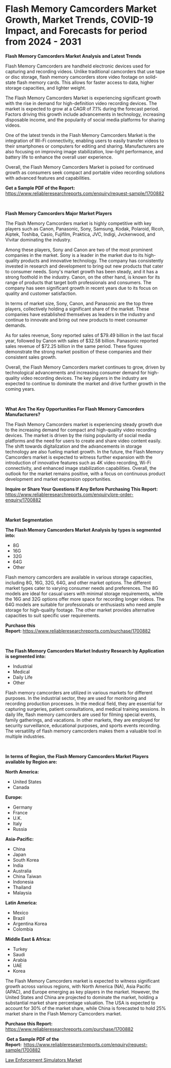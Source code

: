 <p><h1>Flash Memory Camcorders Market Growth, Market Trends, COVID-19 Impact, and Forecasts for period from 2024 - 2031</h1></p><p><strong>Flash Memory Camcorders Market Analysis and Latest Trends</strong></p>
<p><p>Flash Memory Camcorders are handheld electronic devices used for capturing and recording videos. Unlike traditional camcorders that use tape or disc storage, flash memory camcorders store video footage on solid-state flash memory cards. This allows for faster access to data, higher storage capacities, and lighter weight.</p><p>The Flash Memory Camcorders Market is experiencing significant growth with the rise in demand for high-definition video recording devices. The market is expected to grow at a CAGR of 7.1% during the forecast period. Factors driving this growth include advancements in technology, increasing disposable income, and the popularity of social media platforms for sharing videos.</p><p>One of the latest trends in the Flash Memory Camcorders Market is the integration of Wi-Fi connectivity, enabling users to easily transfer videos to their smartphones or computers for editing and sharing. Manufacturers are also focusing on improving image stabilization, low-light performance, and battery life to enhance the overall user experience.</p><p>Overall, the Flash Memory Camcorders Market is poised for continued growth as consumers seek compact and portable video recording solutions with advanced features and capabilities.</p></p>
<p><strong>Get a Sample PDF of the Report:&nbsp;</strong> <a href="https://www.reliableresearchreports.com/enquiry/request-sample/1700882">https://www.reliableresearchreports.com/enquiry/request-sample/1700882</a></p>
<p>&nbsp;</p>
<p><strong>Flash Memory Camcorders Major Market Players</strong></p>
<p><p>The Flash Memory Camcorders market is highly competitive with key players such as Canon, Panasonic, Sony, Samsung, Kodak, Polaroid, Ricoh, Aiptek, Toshiba, Casio, Fujifilm, Praktica, JVC, Indigi, Jvckenwood, and Vivitar dominating the industry. </p><p>Among these players, Sony and Canon are two of the most prominent companies in the market. Sony is a leader in the market due to its high-quality products and innovative technology. The company has consistently invested in research and development to bring out new products that cater to consumer needs. Sony's market growth has been steady, and it has a strong foothold in the industry. Canon, on the other hand, is known for its range of products that target both professionals and consumers. The company has seen significant growth in recent years due to its focus on quality and customer satisfaction. </p><p>In terms of market size, Sony, Canon, and Panasonic are the top three players, collectively holding a significant share of the market. These companies have established themselves as leaders in the industry and continue to innovate and bring out new products to meet consumer demands.</p><p>As for sales revenue, Sony reported sales of $79.49 billion in the last fiscal year, followed by Canon with sales of $32.58 billion. Panasonic reported sales revenue of $72.25 billion in the same period. These figures demonstrate the strong market position of these companies and their consistent sales growth.</p><p>Overall, the Flash Memory Camcorders market continues to grow, driven by technological advancements and increasing consumer demand for high-quality video recording devices. The key players in the industry are expected to continue to dominate the market and drive further growth in the coming years.</p></p>
<p>&nbsp;</p>
<p><strong>What Are The Key Opportunities For Flash Memory Camcorders Manufacturers?</strong></p>
<p><p>The Flash Memory Camcorders market is experiencing steady growth due to the increasing demand for compact and high-quality video recording devices. The market is driven by the rising popularity of social media platforms and the need for users to create and share video content easily. The shift towards digitalization and the advancements in storage technology are also fueling market growth. In the future, the Flash Memory Camcorders market is expected to witness further expansion with the introduction of innovative features such as 4K video recording, Wi-Fi connectivity, and enhanced image stabilization capabilities. Overall, the outlook for the market remains positive, with a focus on continuous product development and market expansion opportunities.</p></p>
<p><strong>Inquire or Share Your Questions If Any Before Purchasing This Report:</strong> <a href="https://www.reliableresearchreports.com/enquiry/pre-order-enquiry/1700882">https://www.reliableresearchreports.com/enquiry/pre-order-enquiry/1700882</a></p>
<p>&nbsp;</p>
<p><strong>Market Segmentation</strong></p>
<p><strong>The Flash Memory Camcorders Market Analysis by types is segmented into:</strong></p>
<p><ul><li>8G</li><li>16G</li><li>32G</li><li>64G</li><li>Other</li></ul></p>
<p><p>Flash memory camcorders are available in various storage capacities, including 8G, 16G, 32G, 64G, and other market options. The different market types cater to varying consumer needs and preferences. The 8G models are ideal for casual users with minimal storage requirements, while the 16G and 32G options offer more space for recording longer videos. The 64G models are suitable for professionals or enthusiasts who need ample storage for high-quality footage. The other market provides alternative capacities to suit specific user requirements.</p></p>
<p><strong>Purchase this Report:&nbsp;</strong><a href="https://www.reliableresearchreports.com/purchase/1700882">https://www.reliableresearchreports.com/purchase/1700882</a></p>
<p>&nbsp;</p>
<p><strong>The Flash Memory Camcorders Market Industry Research by Application is segmented into:</strong></p>
<p><ul><li>Industrial</li><li>Medical</li><li>Daily Life</li><li>Other</li></ul></p>
<p><p>Flash memory camcorders are utilized in various markets for different purposes. In the industrial sector, they are used for monitoring and recording production processes. In the medical field, they are essential for capturing surgeries, patient consultations, and medical training sessions. In daily life, flash memory camcorders are used for filming special events, family gatherings, and vacations. In other markets, they are employed for security surveillance, educational purposes, and sports events recording. The versatility of flash memory camcorders makes them a valuable tool in multiple industries.</p></p>
<p>&nbsp;</p>
<p><strong>In terms of Region, the Flash Memory Camcorders Market Players available by Region are:</strong></p>
<p>
    <p> <strong> North America: </strong>
        <ul>
            <li>United States</li>
            <li>Canada</li>
        </ul>
        </p> 
    <p> <strong> Europe: </strong>
        <ul>
            <li>Germany</li>
            <li>France</li>
            <li>U.K.</li>
            <li>Italy</li>
            <li>Russia</li>
        </ul>
        </p> 
    <p> <strong> Asia-Pacific: </strong>
        <ul>
            <li>China</li>
            <li>Japan</li>
            <li>South Korea</li>
            <li>India</li>
            <li>Australia</li>
            <li>China Taiwan</li>
            <li>Indonesia</li>
            <li>Thailand</li>
            <li>Malaysia</li>
        </ul>
        </p> 
    <p> <strong> Latin America: </strong>
        <ul>
            <li>Mexico</li>
            <li>Brazil</li>
            <li>Argentina Korea</li>
            <li>Colombia</li>
        </ul>
        </p> 
    <p> <strong> Middle East & Africa: </strong>
        <ul>
            <li>Turkey</li>
            <li>Saudi</li>
            <li>Arabia</li>
            <li>UAE</li>
            <li>Korea</li>
        </ul>
    </p>
    </p>
<p><p>The Flash Memory Camcorders market is expected to witness significant growth across various regions, with North America (NA), Asia Pacific (APAC), and Europe emerging as key players in the market. However, the United States and China are projected to dominate the market, holding a substantial market share percentage valuation. The USA is expected to account for 30% of the market share, while China is forecasted to hold 25% market share in the Flash Memory Camcorders market.</p></p>
<p><strong>Purchase this Report: </strong><a href="https://www.reliableresearchreports.com/purchase/1700882">https://www.reliableresearchreports.com/purchase/1700882</a></p>
<p>&nbsp;<strong>Get a Sample PDF of the Report:&nbsp;&nbsp;</strong><a href="https://www.reliableresearchreports.com/enquiry/request-sample/1700882">https://www.reliableresearchreports.com/enquiry/request-sample/1700882</a></p>
<p><strong></strong></p>
<p><p><a href="https://cautious-neon-760.notion.site/Law-Enforcement-Simulators-Market-Provides-a-Comprehensive-Analysis-Including-a-Macro-Overview-of-th-9fe4dd157a0948c2bcfca4c38ff52786">Law Enforcement Simulators Market</a></p></p>